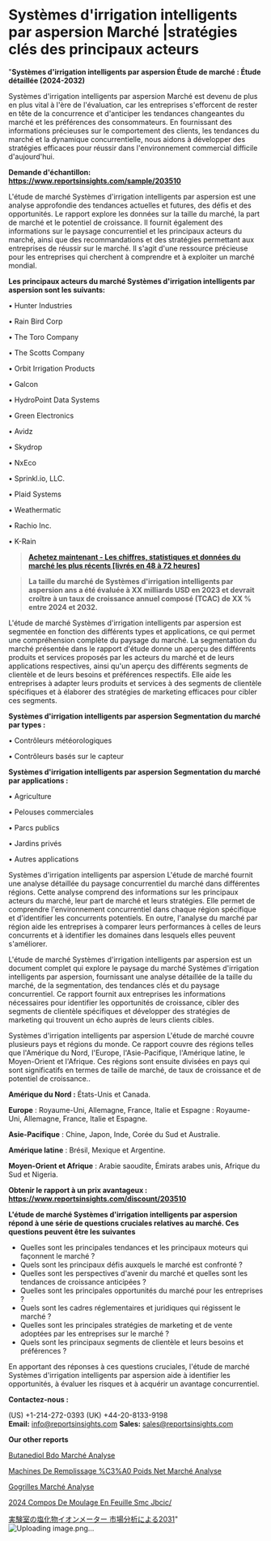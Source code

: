 # Systèmes d'irrigation intelligents par aspersion Marché |stratégies clés des principaux acteurs

"<strong>Systèmes d'irrigation intelligents par aspersion Étude de marché : Étude détaillée (2024-2032)</strong>

Systèmes d'irrigation intelligents par aspersion Marché est devenu de plus en plus vital à l'ère de l'évaluation, car les entreprises s'efforcent de rester en tête de la concurrence et d'anticiper les tendances changeantes du marché et les préférences des consommateurs. En fournissant des informations précieuses sur le comportement des clients, les tendances du marché et la dynamique concurrentielle, nous aidons à développer des stratégies efficaces pour réussir dans l'environnement commercial difficile d'aujourd'hui.

<strong>Demande d'échantillon: <a href=https://www.reportsinsights.com/sample/203510>https://www.reportsinsights.com/sample/203510</a></strong>

L'étude de marché Systèmes d'irrigation intelligents par aspersion est une analyse approfondie des tendances actuelles et futures, des défis et des opportunités. Le rapport explore les données sur la taille du marché, la part de marché et le potentiel de croissance. Il fournit également des informations sur le paysage concurrentiel et les principaux acteurs du marché, ainsi que des recommandations et des stratégies permettant aux entreprises de réussir sur le marché. Il s'agit d'une ressource précieuse pour les entreprises qui cherchent à comprendre et à exploiter un marché mondial.

<strong>Les principaux acteurs du marché Systèmes d'irrigation intelligents par aspersion sont les suivants:</strong>

• Hunter Industries

• Rain Bird Corp

• The Toro Company

• The Scotts Company

• Orbit Irrigation Products

• Galcon

• HydroPoint Data Systems

• Green Electronics

• Avidz

• Skydrop

• NxEco

• Sprinkl.io, LLC.

• Plaid Systems

• Weathermatic

• Rachio Inc.

• K-Rain
<blockquote><a href=https://www.reportsinsights.com/buynow/203510><span style=text-decoration: underline;><strong>Achetez maintenant - Les chiffres, statistiques et données du marché les plus récents [livrés en 48 à 72 heures]</strong></span></a></blockquote>
<blockquote><span style=text-decoration: underline;><strong>La taille du marché de Systèmes d'irrigation intelligents par aspersion ans a été évaluée à XX milliards USD en 2023 et devrait croître à un taux de croissance annuel composé (TCAC) de XX % entre 2024 et 2032.</strong></span></blockquote>
L'étude de marché Systèmes d'irrigation intelligents par aspersion est segmentée en fonction des différents types et applications, ce qui permet une compréhension complète du paysage du marché. La segmentation du marché présentée dans le rapport d'étude donne un aperçu des différents produits et services proposés par les acteurs du marché et de leurs applications respectives, ainsi qu'un aperçu des différents segments de clientèle et de leurs besoins et préférences respectifs. Elle aide les entreprises à adapter leurs produits et services à des segments de clientèle spécifiques et à élaborer des stratégies de marketing efficaces pour cibler ces segments.

<strong>Systèmes d'irrigation intelligents par aspersion Segmentation du marché par types :</strong>

• Contrôleurs météorologiques

• Contrôleurs basés sur le capteur

<strong>Systèmes d'irrigation intelligents par aspersion Segmentation du marché par applications :</strong>

• Agriculture

• Pelouses commerciales

• Parcs publics

• Jardins privés

• Autres applications

Systèmes d'irrigation intelligents par aspersion L'étude de marché fournit une analyse détaillée du paysage concurrentiel du marché dans différentes régions. Cette analyse comprend des informations sur les principaux acteurs du marché, leur part de marché et leurs stratégies. Elle permet de comprendre l'environnement concurrentiel dans chaque région spécifique et d'identifier les concurrents potentiels. En outre, l'analyse du marché par région aide les entreprises à comparer leurs performances à celles de leurs concurrents et à identifier les domaines dans lesquels elles peuvent s'améliorer.

L'étude de marché Systèmes d'irrigation intelligents par aspersion est un document complet qui explore le paysage du marché Systèmes d'irrigation intelligents par aspersion, fournissant une analyse détaillée de la taille du marché, de la segmentation, des tendances clés et du paysage concurrentiel. Ce rapport fournit aux entreprises les informations nécessaires pour identifier les opportunités de croissance, cibler des segments de clientèle spécifiques et développer des stratégies de marketing qui trouvent un écho auprès de leurs clients cibles.

Systèmes d'irrigation intelligents par aspersion L'étude de marché couvre plusieurs pays et régions du monde. Ce rapport couvre des régions telles que l'Amérique du Nord, l'Europe, l'Asie-Pacifique, l'Amérique latine, le Moyen-Orient et l'Afrique. Ces régions sont ensuite divisées en pays qui sont significatifs en termes de taille de marché, de taux de croissance et de potentiel de croissance..

<strong>Amérique du Nord :</strong> États-Unis et Canada.

<strong>Europe</strong> : Royaume-Uni, Allemagne, France, Italie et Espagne : Royaume-Uni, Allemagne, France, Italie et Espagne.

<strong>Asie-Pacifique</strong> : Chine, Japon, Inde, Corée du Sud et Australie.

<strong>Amérique latine</strong> : Brésil, Mexique et Argentine.

<strong>Moyen-Orient et Afrique</strong> : Arabie saoudite, Émirats arabes unis, Afrique du Sud et Nigeria.

<strong>Obtenir le rapport à un prix avantageux : <a href=https://www.reportsinsights.com/discount/203510>https://www.reportsinsights.com/discount/203510</a></strong>

<strong>L'étude de marché Systèmes d'irrigation intelligents par aspersion répond à une série de questions cruciales relatives au marché. Ces questions peuvent être les suivantes</strong>
<ul>
  <li>Quelles sont les principales tendances et les principaux moteurs qui façonnent le marché ?</li>
  <li>Quels sont les principaux défis auxquels le marché est confronté ?</li>
  <li>Quelles sont les perspectives d'avenir du marché et quelles sont les tendances de croissance anticipées ?</li>
  <li>Quelles sont les principales opportunités du marché pour les entreprises ?</li>
  <li>Quels sont les cadres réglementaires et juridiques qui régissent le marché ?</li>
  <li>Quelles sont les principales stratégies de marketing et de vente adoptées par les entreprises sur le marché ?</li>
  <li>Quels sont les principaux segments de clientèle et leurs besoins et préférences ?</li>
</ul>
En apportant des réponses à ces questions cruciales, l'étude de marché Systèmes d'irrigation intelligents par aspersion aide à identifier les opportunités, à évaluer les risques et à acquérir un avantage concurrentiel.

<strong>Contactez-nous :</strong>

(US) +1-214-272-0393
(UK) +44-20-8133-9198
<strong>Email:</strong> <a>info@reportsinsights.com</a>
<strong>Sales:</strong> <a>sales@reportsinsights.com</a>

<strong>Our other reports</strong>

<a href=https://fr.linkedin.com/pulse/butanediol-bdo-marché-dernière-analyse-défis-part/>Butanediol Bdo Marché Analyse</a>

<a href=https://www.linkedin.com/pulse/machines-de-remplissage-%C3%A0-poids-net-march%C3%A9domaines-zcr0c/>Machines De Remplissage %C3%A0 Poids Net Marché Analyse</a>

<a href=https://www.linkedin.com/pulse/g%C3%A9ogrilles-march%C3%A9-acc%C3%A9l%C3%A9ration-de-la-croissance-v780f/>Gogrilles Marché Analyse</a>

<a href=https://www.linkedin.com/pulse/2024-compos%C3%A9-de-moulage-en-feuille-smc-jbcic/>2024 Compos De Moulage En Feuille Smc Jbcic/</a>

<a href=https://www.linkedin.com/pulse/実験室の塩化物イオンメーター-市場2023topベンダーによる新しい調査-reportsinsights-pvt-ltd/>実験室の塩化物イオンメーター 市場分析による2031</a>"
![Uploading image.png…]()
